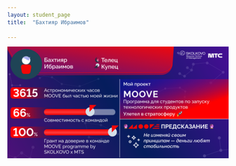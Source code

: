 ```yaml
---
layout: student_page
title:  "Бахтияр Ибраимов"

---
```


<img class="img-fluid" src="/img/posts/Бахтияр Ибраимов.png" alt="team">
